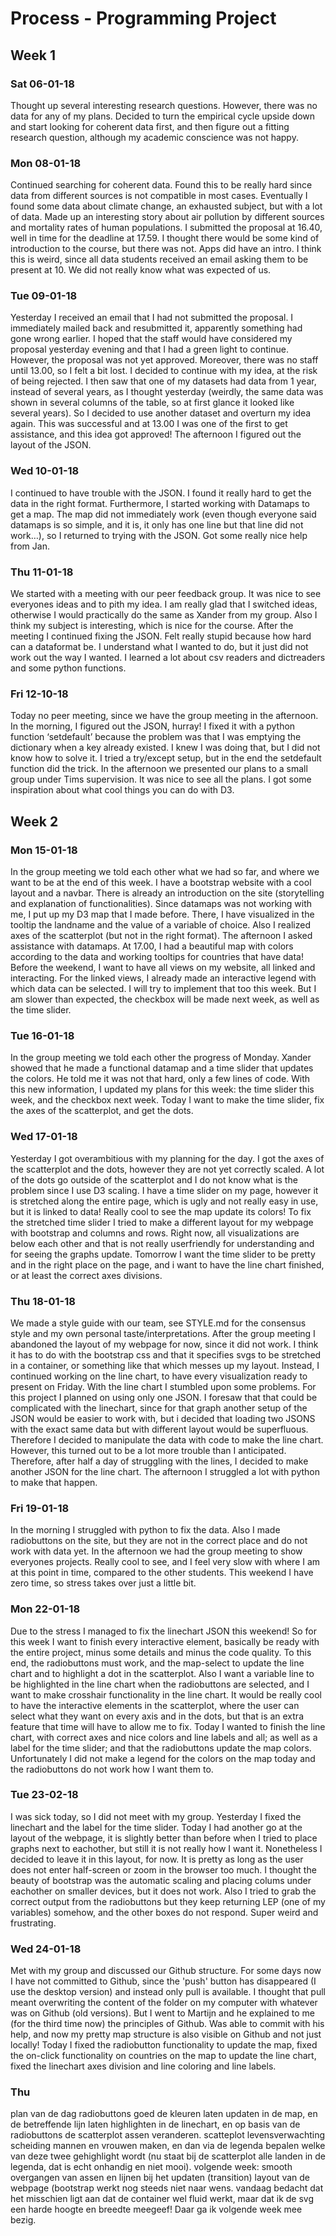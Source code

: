# Process - Programming Project

## Week 1

### Sat 06-01-18
Thought up several interesting research questions. However, there was no data for any of my plans. Decided to turn the empirical cycle upside down and start looking for coherent data first, and then figure out a fitting research question, although my academic conscience was not happy. 

### Mon 08-01-18
Continued searching for coherent data. Found this to be really hard since data from different sources is not compatible in most cases. Eventually I found some data about climate change, an exhausted subject, but with a lot of data. Made up an interesting story about air pollution by different sources and mortality rates of human populations. I submitted the proposal at 16.40, well in time for the deadline at 17.59. 
I thought there would be some kind of introduction to the course, but there was not. Apps did have an intro. I think this is weird, since all data students received an email asking them to be present at 10. We did not really know what was expected of us. 

### Tue 09-01-18
Yesterday I received an email that I had not submitted the proposal. I immediately mailed back and resubmitted it, apparently something had gone wrong earlier. I hoped that the staff would have considered my proposal yesterday evening and that I had a green light to continue. However, the proposal was not yet approved. Moreover, there was no staff until 13.00, so I felt a bit lost. I decided to continue with my idea, at the risk of being rejected. I then saw that one of my datasets had data from 1 year, instead of several years, as I thought yesterday (weirdly, the same data was shown in several columns of the table, so at first glance it looked like several years). So I decided to use another dataset and overturn my idea again. This was successful and at 13.00 I was one of the first to get assistance, and this idea got approved! The afternoon I figured out the layout of the JSON.

### Wed 10-01-18
I continued to have trouble with the JSON. I found it really hard to get the data in the right format. Furthermore, I started working with Datamaps to get a map. The map did not immediately work (even though everyone said datamaps is so simple, and it is, it only has one line but that line did not work…), so I returned to trying with the JSON. Got some really nice help from Jan. 

### Thu 11-01-18
We started with a meeting with our peer feedback group. It was nice to see everyones ideas and to pith my idea. I am really glad that I switched ideas, otherwise I would practically do the same as Xander from my group. Also I think my subject is interesting, which is nice for the course. After the meeting I continued fixing the JSON. Felt really stupid because how hard can a dataformat be. I understand what I wanted to do, but it just did not work out the way I wanted. I learned a lot about csv readers and dictreaders and some python functions.

### Fri 12-10-18
Today no peer meeting, since we have the group meeting in the afternoon. In the morning, I figured out the JSON, hurray! I fixed it with a python function ‘setdefault’ because the problem was that I was emptying the dictionary when a key already existed. I knew I was doing that, but I did not know how to solve it. I tried a try/except setup, but in the end the setdefault function did the trick. In the afternoon we presented our plans to a small group under Tims supervision. It was nice to see all the plans. I got some inspiration about what cool things you can do with D3.

## Week 2

### Mon 15-01-18
In the group meeting we told each other what we had so far, and where we want to be at the end of this week. I have a bootstrap website with a cool layout and a navbar. There is already an introduction on the site (storytelling and explanation of functionalities). Since datamaps was not working with me, I put up my D3 map that I made before. There, I have visualized in the tooltip the landname and the value of a variable of choice. Also I realized axes of the scatterplot (but not in the right format). The afternoon I asked assistance with datamaps. At 17.00, I had a beautiful map with colors according to the data and working tooltips for countries that have data! Before the weekend, I want to have all views on my website, all linked and interacting. For the linked views, I already made an interactive legend with which data can be selected. I will try to implement that too this week. But I am slower than expected, the checkbox will be made next week, as well as the time slider.

### Tue 16-01-18
In the group meeting we told each other the progress of Monday. Xander showed that he made a functional datamap and a time slider that updates the colors. He told me it was not that hard, only a few lines of code. With this new information, I updated my plans for this week: the time slider this week, and the checkbox next week. Today I want to make the time slider, fix the axes of the scatterplot, and get the dots. 

### Wed 17-01-18
Yesterday I got overambitious with my planning for the day. I got the axes of the scatterplot and the dots, however they are not yet correctly scaled. A lot of the dots go outside of the scatterplot and I do not know what is the problem since I use D3 scaling. I have a time slider on my page, however it is stretched along the entire page, which is ugly and not really easy in use, but it is linked to data! Really cool to see the map update its colors! To fix the stretched time slider I tried to make a different layout for my webpage with bootstrap and columns and rows. Right now, all visualizations are below each other and that is not really userfriendly for understanding and for seeing the graphs update. Tomorrow I want the time slider to be pretty and in the right place on the page, and i want to have the line chart finished, or at least the correct axes divisions. 

### Thu 18-01-18
We made a style guide with our team, see STYLE.md for the consensus style and my own personal taste/interpretations. After the group meeting I abandoned the layout of my webpage for now, since it did not work. I think it has to do with the bootstrap css and that it specifies svgs to be stretched in a container, or something like that which messes up my layout. Instead, I continued working on the line chart, to have every visualization ready to present on Friday. With the line chart I stumbled upon some problems. For this project I planned on using only one JSON. I foresaw that that could be complicated with the linechart, since for that graph another setup of the JSON would be easier to work with, but i decided that loading two JSONS with the exact same data but with different layout would be superfluous. Therefore I decided to manipulate the data with code to make the line chart. However, this turned out to be a lot more trouble than I anticipated. Therefore, after half a day of struggling with the lines, I decided to make another JSON for the line chart. The afternoon I struggled a lot with python to make that happen.

### Fri 19-01-18
In the morning I struggled with python to fix the data. Also I made radiobuttons on the site, but they are not in the correct place and do not work with data yet. In the afternoon we had the group meeting to show everyones projects. Really cool to see, and I feel very slow with where I am at this point in time, compared to the other students. This weekend I have zero time, so stress takes over just a little bit.

### Mon 22-01-18
Due to the stress I managed to fix the linechart JSON this weekend! So for this week I want to finish every interactive element, basically be ready with the entire project, minus some details and minus the code quality. To this end, the radiobuttons must work, and the map-select to update the line chart and to highlight a dot in the scatterplot. Also I want a variable line to be highlighted in the line chart when the radiobuttons are selected, and I want to make crosshair functionality in the line chart. It would be really cool to have the interactive elements in the scatterplot, where the user can select what they want on every axis and in the dots, but that is an extra feature that time will have to allow me to fix. Today I wanted to finish the line chart, with correct axes and nice colors and line labels and all; as well as a label for the time slider; and that the radiobuttons update the map colors. Unfortunately I did not make a legend for the colors on the map today and the radiobuttons do not work how I want them to.

### Tue 23-02-18
I was sick today, so I did not meet with my group. Yesterday I fixed the linechart and the label for the time slider. Today I had another go at the layout of the webpage, it is slightly better than before when I tried to place graphs next to eachother, but still it is not really how I want it. Nonetheless I decided to leave it in this layout, for now. It is pretty as long as the user does not enter half-screen or zoom in the browser too much. I thought the beauty of bootstrap was the automatic scaling and placing colums under eachother on smaller devices, but it does not work. Also I tried to grab the correct output from the radiobuttons but they keep returning LEP (one of my variables) somehow, and the other boxes do not respond. Super weird and frustrating.

### Wed 24-01-18
Met with my group and discussed our Github structure. For some days now I have not committed to Github, since the 'push' button has disappeared (I use the desktop version) and instead only pull is available. I thought that pull meant overwriting the content of the folder on my computer with whatever was on Github (old versions). But I went to Martijn and he explained to me (for the third time now) the principles of Github. Was able to commit with his help, and now my pretty map structure is also visible on Github and not just locally! Today I fixed the radiobutton functionality to update the map, fixed the on-click functionality on countries on the map to update the line chart, fixed the linechart axes division and line coloring and line labels. 

### Thu
plan van de dag
radiobuttons goed de kleuren laten updaten in de map, en de betreffende lijn laten highlighten in de linechart, en op basis van de radiobuttons de scatterplot assen veranderen.
scatteplot levensverwachting scheiding mannen en vrouwen maken, en dan via de legenda bepalen welke van deze twee gehighlight wordt (nu staat bij de scatterplot alle landen in de legenda, dat is echt onhandig en niet mooi).
volgende week:
smooth overgangen van assen en lijnen bij het updaten (transition)
layout van de webpage (bootstrap werkt nog steeds niet naar wens. vandaag bedacht dat het misschien ligt aan dat de container wel fluid werkt, maar dat ik de svg een harde hoogte en breedte meegeef! Daar ga ik volgende week mee bezig.
